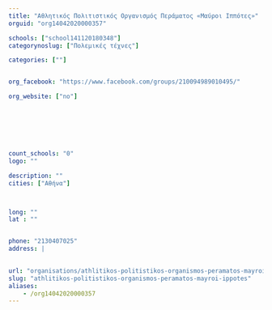 ```yaml
---
title: "Αθλητικός Πολιτιστικός Οργανισμός Περάματος «Μαύροι Ιππότες»"
orguid: "org14042020000357"

schools: ["school141120180348"]
categorynoslug: ["Πολεμικές τέχνες"]

categories: [""]


org_facebook: "https://www.facebook.com/groups/210094989010495/"

org_website: ["no"]







count_schools: "0"
logo: ""

description: ""
cities: ["Αθήνα"]



long: ""
lat : ""


phone: "2130407025"
address: |
    

url: "organisations/athlitikos-politistikos-organismos-peramatos-mayroi-ippotes/athina/"
slug: "athlitikos-politistikos-organismos-peramatos-mayroi-ippotes"
aliases:
    - /org14042020000357
---
```



